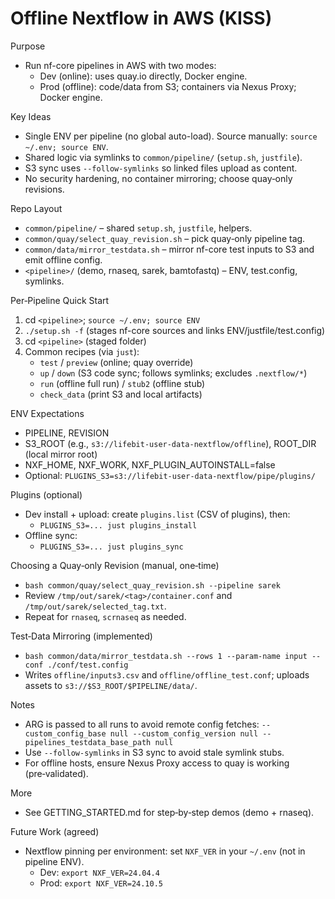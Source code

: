 # Offline Nextflow in AWS (KISS)

Purpose
- Run nf-core pipelines in AWS with two modes:
  - Dev (online): uses quay.io directly, Docker engine.
  - Prod (offline): code/data from S3; containers via Nexus Proxy; Docker engine.

Key Ideas
- Single ENV per pipeline (no global auto-load). Source manually: `source ~/.env; source ENV`.
- Shared logic via symlinks to `common/pipeline/` (`setup.sh`, `justfile`).
- S3 sync uses `--follow-symlinks` so linked files upload as content.
- No security hardening, no container mirroring; choose quay‑only revisions.

Repo Layout
- `common/pipeline/` – shared `setup.sh`, `justfile`, helpers.
- `common/quay/select_quay_revision.sh` – pick quay‑only pipeline tag.
- `common/data/mirror_testdata.sh` – mirror nf-core test inputs to S3 and emit offline config.
- `<pipeline>/` (demo, rnaseq, sarek, bamtofastq) – ENV, test.config, symlinks.

Per‑Pipeline Quick Start
1) cd `<pipeline>`; `source ~/.env; source ENV`
2) `./setup.sh -f` (stages nf-core sources and links ENV/justfile/test.config)
3) cd `<pipeline>` (staged folder)
4) Common recipes (via `just`):
   - `test` / `preview` (online; quay override)
   - `up` / `down` (S3 code sync; follows symlinks; excludes `.nextflow/*`)
   - `run` (offline full run) / `stub2` (offline stub)
   - `check_data` (print S3 and local artifacts)

ENV Expectations
- PIPELINE, REVISION
- S3_ROOT (e.g., `s3://lifebit-user-data-nextflow/offline`), ROOT_DIR (local mirror root)
- NXF_HOME, NXF_WORK, NXF_PLUGIN_AUTOINSTALL=false
- Optional: `PLUGINS_S3=s3://lifebit-user-data-nextflow/pipe/plugins/`

Plugins (optional)
- Dev install + upload: create `plugins.list` (CSV of plugins), then:
  - `PLUGINS_S3=... just plugins_install`
- Offline sync:
  - `PLUGINS_S3=... just plugins_sync`

Choosing a Quay‑only Revision (manual, one‑time)
- `bash common/quay/select_quay_revision.sh --pipeline sarek`
- Review `/tmp/out/sarek/<tag>/container.conf` and `/tmp/out/sarek/selected_tag.txt`.
- Repeat for `rnaseq`, `scrnaseq` as needed.

Test‑Data Mirroring (implemented)
- `bash common/data/mirror_testdata.sh --rows 1 --param-name input --conf ./conf/test.config`
- Writes `offline/inputs3.csv` and `offline/offline_test.conf`; uploads assets to `s3://$S3_ROOT/$PIPELINE/data/`.

Notes
- ARG is passed to all runs to avoid remote config fetches:
  `--custom_config_base null --custom_config_version null --pipelines_testdata_base_path null`
- Use `--follow-symlinks` in S3 sync to avoid stale symlink stubs.
- For offline hosts, ensure Nexus Proxy access to quay is working (pre‑validated).

More
- See GETTING_STARTED.md for step‑by‑step demos (demo + rnaseq).

Future Work (agreed)
- Nextflow pinning per environment: set `NXF_VER` in your `~/.env` (not in pipeline ENV).
  - Dev: `export NXF_VER=24.04.4`
  - Prod: `export NXF_VER=24.10.5`
